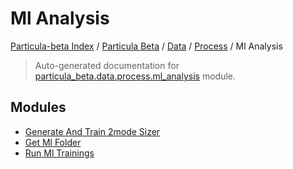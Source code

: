 # Ml Analysis

[Particula-beta Index](../../../../README.md#particula-beta-index) / [Particula Beta](../../../index.md#particula-beta) / [Data](../../index.md#data) / [Process](../index.md#process) / Ml Analysis

> Auto-generated documentation for [particula_beta.data.process.ml_analysis](https://github.com/uncscode/particula-beta/blob/main/particula_beta/data/process/ml_analysis/__init__.py) module.

## Modules

- [Generate And Train 2mode Sizer](./generate_and_train_2mode_sizer.md)
- [Get Ml Folder](./get_ml_folder.md)
- [Run Ml Trainings](./run_ml_trainings.md)
